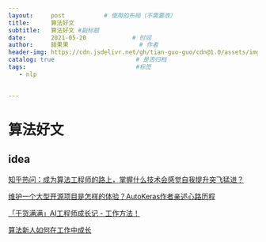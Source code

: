 ```yaml
---
layout:     post           # 使用的布局（不需要改）
title:      算法好文
subtitle:   算法好文 #副标题
date:       2021-05-20             # 时间
author:     甜果果                    # 作者
header-img: https://cdn.jsdelivr.net/gh/tian-guo-guo/cdn@1.0/assets/img/post-bg-coffee.jpeg    #背景图片
catalog: true                       # 是否归档
tags:                               #标签
   - nlp


---
```


# 算法好文

## idea

[知乎热问：成为算法工程师的路上，掌握什么技术会感觉自我提升突飞猛进？](https://mp.weixin.qq.com/s?__biz=MzU1MjYzNjQwOQ==&mid=2247495596&idx=1&sn=2e3ff8e511b664f88472cb5e99311ba9&chksm=fbfdb53acc8a3c2c063b21edda6945fc1fc154b218f3db10b8adaf9aad468517031450002a91&mpshare=1&scene=1&srcid=0513X83GQxjSpF1pzAcprTda&sharer_sharetime=1620862184374&sharer_shareid=8d4a2fe425a406d44703bfca373270ce#rd)

[维护一个大型开源项目是怎样的体验？AutoKeras作者亲述心路历程](https://mp.weixin.qq.com/s/yk5VJbyoHRVJSY1d-nC8pQ)

[「干货满满」AI工程师成长记 - 工作方法！](https://mp.weixin.qq.com/s/ezhNlkyB_00FhyZCj7I9Hg)

[算法新人如何在工作中成长](https://mp.weixin.qq.com/s/vnakz4PtDkQVQdVjV_uAVw)
